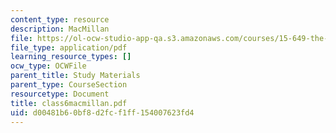 ```yaml
---
content_type: resource
description: MacMillan
file: https://ol-ocw-studio-app-qa.s3.amazonaws.com/courses/15-649-the-law-of-mergers-and-acquisitions-spring-2003/d00481b60bf8d2fcf1ff154007623fd4_class6macmillan.pdf
file_type: application/pdf
learning_resource_types: []
ocw_type: OCWFile
parent_title: Study Materials
parent_type: CourseSection
resourcetype: Document
title: class6macmillan.pdf
uid: d00481b6-0bf8-d2fc-f1ff-154007623fd4
---
```


